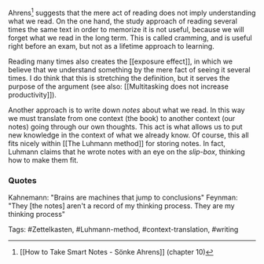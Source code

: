 Ahrens[^1] suggests that the mere act of reading does not imply understanding what we read. On the one hand, the study approach of reading several times the same text in order to memorize it is not useful, because we will forget what we read in the long term. This is called cramming, and is useful right before an exam, but not as a lifetime approach to learning. 

Reading many times also creates the [[exposure effect]], in which we believe that we understand something by the mere fact of seeing it several times. I do think that this is stretching the definition, but it serves the purpose of the argument (see also: [[Multitasking does not increase productivity]]). 

Another approach is to write down *notes* about what we read. In this way we must translate from one context (the book) to another context (our notes) going through our own thoughts. This act is what allows us to put new knowledge in the context of what we already know. Of course, this all fits nicely within [[The Luhmann method]] for storing notes. In fact, Luhmann claims that he wrote notes with an eye on the *slip-box*, thinking how to make them fit. 

### Quotes
Kahnemann: "Brains are machines that jump to conclusions"
Feynman: "They [the notes] aren't a record of my thinking process. They are my thinking process" 

[^1]: [[How to Take Smart Notes - Sönke Ahrens]] (chapter 10)

Tags: #Zettelkasten, #Luhmann-method, #context-translation, #writing